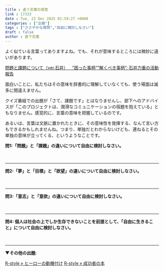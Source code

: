 ```yaml
---
title : 違う言葉の感覚
link : 17333
date : Tue, 22 Dec 2015 01:59:27 +0000
categories : ["企画"]
tags : ["ささやかな質問","自由に検討しなさい"]
draft : false
author : 倉下忠憲
---
```


よく似ている言葉ってありますよね。でも、それが意味するところには微妙に違いがあります。

<a href="http://ishiirikie.jpn.org/article/169803817.html">問題と課題について（ver.石井）＿”困った事柄””解くべき事柄”: 石井力重の活動報告</a>

面白いことに、私たちはその意味を辞書的に理解していなくても、使う場面は滅多に間違えません。

クイズ番組での出題が「さて、課題です」とはなりませんし、部下へのアドバイスが「このプロジェクトは、潤滑なコミュニケーションの宿題を抱えている」ともなりません。感覚的に、言葉の意味を把握しているのです。

あるいは、言葉は文脈に置かれたときに、その意味性を発揮する、なんて言い方もできるかもしれませんね。つまり、単独だとわからないけども、連ねるとその単独の意味が立ってくる、というようなことです。

<strong>問1:「問題」と「課題」の違いについて自由に検討しなさい。</strong>

<p>　<br /></p>

<hr />

<strong>問2:「夢」と「目標」と「欲望」の違いについて自由に検討しなさい。</strong>

<p>　<br /></p>

<hr />

<strong>問3:「意志」と「意欲」の違いについて自由に検討しなさい。</strong>

<p>　<br /></p>

<hr />

<strong>問4: 個人は社会の上でしか生存できないことを前提として、「自由に生きること」について自由に検討しなさい。</strong>

<p>　<br /></p>

<hr />

<strong>▼その他の出題:</strong>
	
<a href="https://rashita.net/blog/?p=12597">R-style » ヒーローの動機付け</a>
<a href="https://rashita.net/blog/?p=16571">R-style » 成功者の本</a>